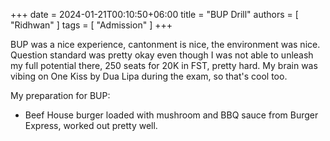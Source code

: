 +++ 
date = 2024-01-21T00:10:50+06:00
title = "BUP Drill"
authors = [ "Ridhwan" ]
tags = [ "Admission" ]
+++

BUP was a nice experience, cantonment is nice, the environment was nice. Question standard was pretty okay even though I was not able to unleash my full potential there, 250 seats for 20K in FST, pretty hard. My brain was vibing on One Kiss by Dua Lipa during the exam, so that's cool too.


My preparation for BUP:
- Beef House burger loaded with mushroom and BBQ sauce from Burger Express, worked out pretty well.

